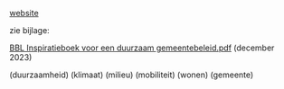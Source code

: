 [website](https://www.gemeentevoordetoekomst.be/)

zie bijlage: 

[BBL Inspiratieboek voor een duurzaam gemeentebeleid.pdf](https://github.com/groenwaasmunster/gwdocs/files/13676063/PUB.2023-12.BBL.Inspiratieboek.voor.een.duurzaam.gemeentebeleid.pdf)
(december 2023)

(duurzaamheid) (klimaat) (milieu) (mobiliteit) (wonen) (gemeente)



